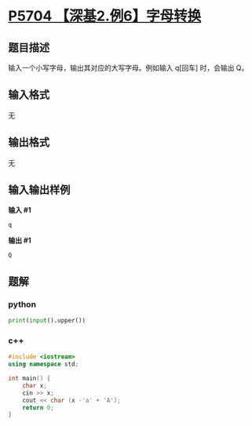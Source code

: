 # [P5704 【深基2.例6】字母转换](https://www.luogu.com.cn/problem/P5704)

## 题目描述

输入一个小写字母，输出其对应的大写字母。例如输入 q[回车] 时，会输出 Q。

## 输入格式

无

## 输出格式

无

## 输入输出样例

**输入 #1**

```
q
```

**输出 #1**

```
Q
```

## 题解

### python

```python
print(input().upper())
```

### c++

```cpp
#include <iostream>
using namespace std;

int main() {
    char x;
    cin >> x;
    cout << char (x -'a' + 'A');
    return 0;
}
```

